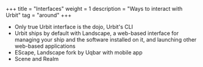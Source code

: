 +++
title = "Interfaces"
weight = 1
description = "Ways to interact with Urbit"
tag = "around"
+++

- Only true Urbit interface is the dojo, Urbit's CLI
- Urbit ships by default with Landscape, a web-based interface for managing your
  ship and the software installed on it, and launching other web-based applications
- EScape, Landscape fork by Uqbar with mobile app
- Scene and Realm

